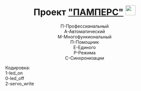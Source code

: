 <h1 align="center">Проект <a href="" target="_blank">"ПАМПЕРС"</a> 
<img src="https://github.com/blackcater/blackcater/raw/main/images/Hi.gif" height="32"/></h1>
<p align="center">
П-Профессианальный<br>
А-Автоматический<br>
М-Многофункиональный<br>
П-Помощник<br>
Е-Единого<br>
Р-Режима<br>
С-Синхронизации<br>
</p>
</p>
Кодировка:<br>
1-led_on<br>
0-led_off<br>
2-servo_write<br>
</p>
</body>
